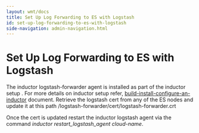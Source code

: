 ```yaml
---
layout: wmt/docs
title: Set Up Log Forwarding to ES with Logstash
id: set-up-log-forwarding-to-es-with-logstash
side-navigation: admin-navigation.html
---
```


# Set Up Log Forwarding to ES with Logstash

The inductor logstash-forwarder agent is installed as part of the inductor setup . For more details on inductor setup refer,
[build-install-configure-an-inductor](/admin/operate/build-install-configure-an-inductor.html) document.
Retrieve the logstash cert from any of the ES nodes and update it at this path /logstash-forwarder/cert/logstash-forwarder.crt


Once the cert is updated restart the inductor logstash agent via the command *inductor restart_logstash_agent cloud-name*.
